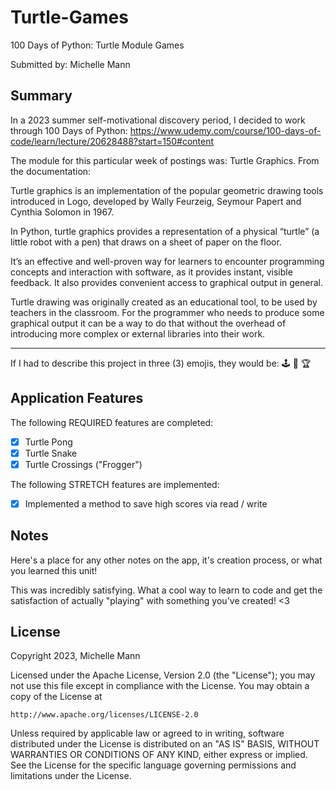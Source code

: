 # Turtle-Games
100 Days of Python: Turtle Module Games

<!-- (This is a comment) INSTRUCTIONS: Go through this page and fill out any **bolded** entries with their correct values.-->

Submitted by: Michelle Mann

## Summary

In a 2023 summer self-motivational discovery period, I decided to work through 100 Days of Python: https://www.udemy.com/course/100-days-of-code/learn/lecture/20628488?start=150#content

The module for this particular week of postings was: Turtle Graphics. From the documentation: 

Turtle graphics is an implementation of the popular geometric drawing tools introduced in Logo, developed by Wally Feurzeig, Seymour Papert and Cynthia Solomon in 1967.

In Python, turtle graphics provides a representation of a physical “turtle” (a little robot with a pen) that draws on a sheet of paper on the floor.

It’s an effective and well-proven way for learners to encounter programming concepts and interaction with software, as it provides instant, visible feedback. It also provides convenient access to graphical output in general.

Turtle drawing was originally created as an educational tool, to be used by teachers in the classroom. For the programmer who needs to produce some graphical output it can be a way to do that without the overhead of introducing more complex or external libraries into their work.
_____________________________________________

If I had to describe this project in three (3) emojis, they would be: 🕹️ 🐢 🏆

## Application Features

<!-- (This is a comment) Please be sure to change the [ ] to [x] for any features you completed.  If a feature is not checked [x], you might miss the points for that item! -->

The following REQUIRED features are completed:

- [X] Turtle Pong
- [X] Turtle Snake
- [X] Turtle Crossings ("Frogger")

The following STRETCH features are implemented:

- [X] Implemented a method to save high scores via read / write 

## Notes

Here's a place for any other notes on the app, it's creation process, or what you learned this unit!

This was incredibly satisfying. What a cool way to learn to code and get the satisfaction of actually "playing" with something you've created! <3

## License

Copyright 2023, Michelle Mann

Licensed under the Apache License, Version 2.0 (the "License");
you may not use this file except in compliance with the License.
You may obtain a copy of the License at

    http://www.apache.org/licenses/LICENSE-2.0

Unless required by applicable law or agreed to in writing, software
distributed under the License is distributed on an "AS IS" BASIS,
WITHOUT WARRANTIES OR CONDITIONS OF ANY KIND, either express or implied.
See the License for the specific language governing permissions and
limitations under the License.
